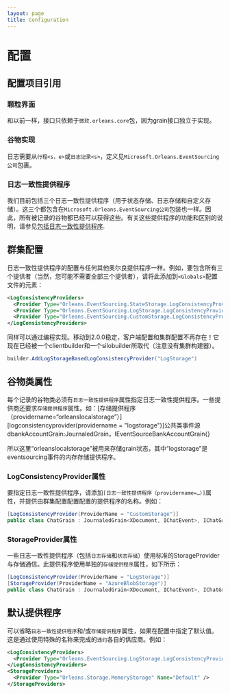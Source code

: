```yaml
---
layout: page
title: Configuration
---
```


# 配置

## 配置项目引用

### 颗粒界面

和以前一样，接口只依赖于`微软.orleans.core`包，因为grain接口独立于实现。

### 谷物实现

日志需要从`行程<s，e>`或`日志记录<s>`，定义见`Microsoft.Orleans.EventSourcing公司`包裹。

### 日志一致性提供程序

我们目前包括三个日志一致性提供程序（用于状态存储、日志存储和自定义存储）。这三个都包含在`Microsoft.Orleans.EventSourcing公司`包装也一样。因此，所有被记录的谷物都已经可以获得这些。有关这些提供程序的功能和区别的说明，请参见[包括日志一致性提供程序](log_consistency_providers.md).

## 群集配置

日志一致性提供程序的配置与任何其他奥尔良提供程序一样。例如，要包含所有三个提供者（当然，您可能不需要全部三个提供者），请将此添加到`<Globals>`配置文件的元素：

```xml
<LogConsistencyProviders>
  <Provider Type="Orleans.EventSourcing.StateStorage.LogConsistencyProvider" Name="StateStorage" />
  <Provider Type="Orleans.EventSourcing.LogStorage.LogConsistencyProvider" Name="LogStorage" />
  <Provider Type="Orleans.EventSourcing.CustomStorage.LogConsistencyProvider" Name="CustomStorage" />
</LogConsistencyProviders>
```

同样可以通过编程实现。移动到2.0.0稳定，客户端配置和集群配置不再存在！它现在已经被一个clientbuilder和一个silobuilder所取代（注意没有集群构建器）。

```csharp
builder.AddLogStorageBasedLogConsistencyProvider("LogStorage")
```

## 谷物类属性

每个记录的谷物类必须有`日志一致性提供程序`属性指定日志一致性提供程序。一些提供商还要求`存储提供程序`属性。如：[存储提供程序（providername=“orleanslocalstorage”）][logconsistencyprovider(providername = "logstorage")]公共类事件源dbankAccountGrain:JournaledGrain<BankAccountState>，IEventSourceBankAccountGrain{}

所以这里“orleanslocalstorage”被用来存储grain状态，其中“logstorage”是eventsourcing事件的内存存储提供程序。

### LogConsistencyProvider属性

要指定日志一致性提供程序，请添加`[日志一致性提供程序（providername=…）]`属性，并提供由群集配置配置配置的提供程序的名称。例如：

```csharp
[LogConsistencyProvider(ProviderName = "CustomStorage")]
public class ChatGrain : JournaledGrain<XDocument, IChatEvent>, IChatGrain, ICustomStorage { ... }
```

### StorageProvider属性

一些日志一致性提供程序（包括`日志存储`和`状态存储`）使用标准的StorageProvider与存储通信。此提供程序使用单独的`存储提供程序`属性，如下所示：

```csharp
[LogConsistencyProvider(ProviderName = "LogStorage")]
[StorageProvider(ProviderName = "AzureBlobStorage")]
public class ChatGrain : JournaledGrain<XDocument, IChatEvent>, IChatGrain { ... }
```

## 默认提供程序

可以省略`日志一致性提供程序`和/或`存储提供程序`属性，如果在配置中指定了默认值。这是通过使用特殊的名称来完成的`违约`各自的供应商。例如：

```xml
<LogConsistencyProviders>
  <Provider Type="Orleans.EventSourcing.LogStorage.LogConsistencyProvider" Name="Default" />
</LogConsistencyProviders>
<StorageProviders>
  <Provider Type="Orleans.Storage.MemoryStorage" Name="Default" />
</StorageProviders>
```
